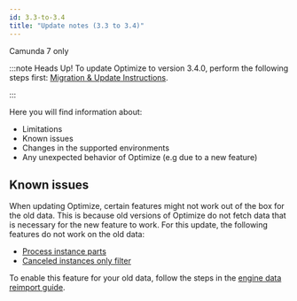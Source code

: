 ```yaml
---
id: 3.3-to-3.4
title: "Update notes (3.3 to 3.4)"
---
```


<span class="badge badge--platform">Camunda 7 only</span>

:::note Heads Up!
To update Optimize to version 3.4.0, perform the following steps first: [Migration & Update Instructions](./instructions.md).

:::

Here you will find information about:

- Limitations
- Known issues
- Changes in the supported environments
- Any unexpected behavior of Optimize (e.g due to a new feature)

## Known issues

When updating Optimize, certain features might not work out of the box for the old data. This is because old versions of Optimize
do not fetch data that is necessary for the new feature to work. For this update, the following features do not work on the old data:

- [Process instance parts](components/optimize/userguide/process-analysis/report-analysis/process-instance-parts.md)
- [Canceled instances only filter](components/optimize/userguide/process-analysis/instance-state-filters.md#canceled-instances-only-filter)

To enable this feature for your old data, follow the steps in the [engine data reimport guide](./../reimport.md).
